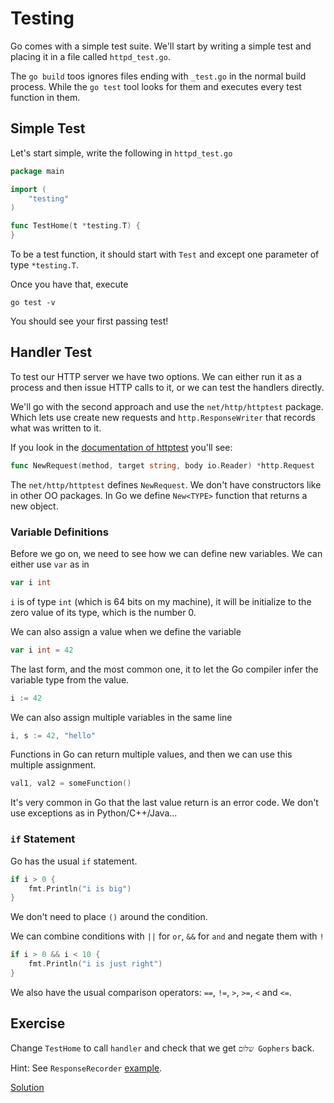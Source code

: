 # Testing

Go comes with a simple test suite. We'll start by writing a simple test and
placing it in a file called `httpd_test.go`.

The `go build` toos ignores files ending with `_test.go` in the normal build process.
While the `go test` tool looks for them and executes every test function in
them.

## Simple Test

Let's start simple, write the following in `httpd_test.go`

```go
package main

import (
	"testing"
)

func TestHome(t *testing.T) {
}
```

To be a test function, it should start with `Test` and except one parameter of
type `*testing.T`.

Once you have that, execute

    go test -v

You should see your first passing test!

## Handler Test

To test our HTTP server we have two options. We can either run it as a process
and then issue HTTP calls to it, or we can test the handlers directly.

We'll go with the second approach and use the `net/http/httptest` package. Which
lets use create new requests and `http.ResponseWriter` that records what was
written to it.

If you look in the [documentation of httptest][httptest] you'll see:

```go
func NewRequest(method, target string, body io.Reader) *http.Request
```

The `net/http/httptest` defines `NewRequest`. We don't have constructors like in
other OO packages. In Go we define `New<TYPE>` function that returns a new
object.

[httptest]: https://golang.org/pkg/net/http/httptest/

### Variable Definitions

Before we go on, we need to see how we can define new variables. We can either
use `var` as in

```go
var i int
```

`i` is of type `int` (which is 64 bits on my machine), it will be initialize to
the zero value of its type, which is the number 0.

We can also assign a value when we define the variable

```go
var i int = 42
```

The last form, and the most common one, it to let the Go compiler infer the
variable type from the value.

```go
i := 42
```

We can also assign multiple variables in the same line

```go
i, s := 42, "hello"
```

Functions in Go can return multiple values, and then we can use this multiple
assignment.

```go
val1, val2 = someFunction()
```

It's very common in Go that the last value return is an error code. We don't use
exceptions as in Python/C++/Java...

### `if` Statement

Go has the usual `if` statement.

```go
if i > 0 {
    fmt.Println("i is big")
}
```

We don't need to place `()` around the condition.

We can combine conditions with `||` for `or`, `&&` for `and` and negate them with
`!`

```go
if i > 0 && i < 10 {
    fmt.Println("i is just right")
}
```

We also have the usual comparison operators: `==`, `!=`, `>`, `>=`, `<` and
`<=`.

## Exercise

Change `TestHome` to call `handler` and check that we get `שלום Gophers` back.

Hint: See `ResponseRecorder` [example][resp-rec].

[resp-rec]: https://golang.org/pkg/net/http/httptest/#example_ResponseRecorder

[Solution](httpd_test.go)
